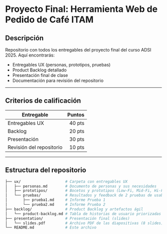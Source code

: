 # Proyecto Final: Herramienta Web de Pedido de Café ITAM




## Descripción
Repositorio con todos los entregables del proyecto final del curso ADSI 2025. Aquí encontrarás:

- Entregables UX (personas, prototipos, pruebas)
- Product Backlog detallado
- Presentación final de clase
- Documentación para revisión del repositorio

---

## Criterios de calificación

| Entregable               | Puntos |
|--------------------------|-------:|
| Entregables UX           | 40 pts |
| Backlog                  | 20 pts |
| Presentación             | 30 pts |
| Revisión del repositorio | 10 pts |

---

## Estructura del repositorio

```bash
├── ux/                    # Carpeta con entregables UX
│   ├── personas.md        # Documento de personas y sus necesidades
│   ├── prototipos/        # Bocetos y prototipos (Low-Fi, Mid-Fi, Hi-Fi, interactivo)
│   └── pruebas/           # Resultados y feedback de 2 pruebas de usabilidad
│       ├── prueba1.md     # Informe Prueba 1
│       └── prueba2.md     # Informe Prueba 2
├── backlog/               # Product Backlog y artefactos ágil
│   └── product-backlog.md # Tabla de historias de usuario priorizadas y estimadas
├── presentation/          # Presentación final (slides)
│   └── slides.pdf         # Archivo PDF de las diapositivas (8 slides)
└── README.md              # Este archivo
